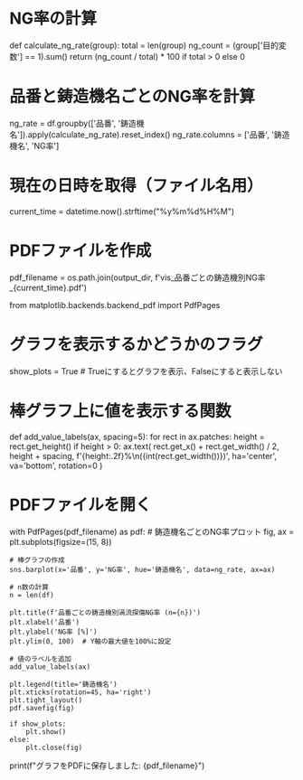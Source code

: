 # NG率の計算
def calculate_ng_rate(group):
    total = len(group)
    ng_count = (group['目的変数'] == 1).sum()
    return (ng_count / total) * 100 if total > 0 else 0

# 品番と鋳造機名ごとのNG率を計算
ng_rate = df.groupby(['品番', '鋳造機名']).apply(calculate_ng_rate).reset_index()
ng_rate.columns = ['品番', '鋳造機名', 'NG率']


# 現在の日時を取得（ファイル名用）
current_time = datetime.now().strftime("%y%m%d%H%M")

# PDFファイルを作成
pdf_filename = os.path.join(output_dir, f'vis_品番ごとの鋳造機別NG率_{current_time}.pdf')

from matplotlib.backends.backend_pdf import PdfPages

# グラフを表示するかどうかのフラグ
show_plots = True  # Trueにするとグラフを表示、Falseにすると表示しない

# 棒グラフ上に値を表示する関数
def add_value_labels(ax, spacing=5):
    for rect in ax.patches:
        height = rect.get_height()
        if height > 0:
            ax.text(
                rect.get_x() + rect.get_width() / 2,
                height + spacing,
                f'{height:.2f}%\n({int(rect.get_width())})',
                ha='center', va='bottom', rotation=0
            )

# PDFファイルを開く
with PdfPages(pdf_filename) as pdf:
    # 鋳造機名ごとのNG率プロット
    fig, ax = plt.subplots(figsize=(15, 8))
    
    # 棒グラフの作成
    sns.barplot(x='品番', y='NG率', hue='鋳造機名', data=ng_rate, ax=ax)
    
    # n数の計算
    n = len(df)
    
    plt.title(f'品番ごとの鋳造機別渦流探傷NG率 (n={n})')
    plt.xlabel('品番')
    plt.ylabel('NG率 [%]')
    plt.ylim(0, 100)  # Y軸の最大値を100%に設定
    
    # 値のラベルを追加
    add_value_labels(ax)
    
    plt.legend(title='鋳造機名')
    plt.xticks(rotation=45, ha='right')
    plt.tight_layout()
    pdf.savefig(fig)
    
    if show_plots:
        plt.show()
    else:
        plt.close(fig)

print(f"グラフをPDFに保存しました: {pdf_filename}")
